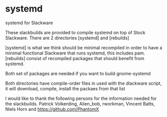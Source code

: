 systemd
=======

systemd for Slackware

These slackbuilds are provided to compile systemd on top of Stock Slackware.
There are 2 directories [systemd] and [rebuilds]

[systemd] is what we think should be minimal recompiled in order to have a minimal functional Slackware that runs systemd, this includes pam.
[rebuilds] consist of recompiled packages that should benefit from systemd.

Both set of packages are needed if you want to build gnome-systemd

Both directories have compile-order files
in used with the dlackware script, it will download, compile, install the packaes from that list

I would like to thank the following persons for the information needed for the slackbuilds.
Patrick Volkerding, Alien_bob, rworkman, Vincent Batts, Niels Horn and https://github.com/PhantomX
